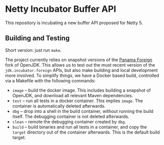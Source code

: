 # Netty Incubator Buffer API

This repository is incubating a new buffer API proposed for Netty 5.

## Building and Testing

Short version: just run `make`.

The project currently relies on snapshot versions of the [Panama Foreign](https://github.com/openjdk/panama-foreign) fork of OpenJDK.
This allows us to test out the must recent version of the `jdk.incubator.foreign` APIs, but also make building and local development more involved.
To simplify things, we have a Docker based build, controlled via a Makefile with the following commands:

* `image` – build the docker image. This includes building a snapshot of OpenJDK, and download all relevant Maven dependencies.
* `test` – run all tests in a docker container. This implies `image`. The container is automatically deleted afterwards.
* `dbg` – drop into a shell in the build container, without running the build itself. The debugging container is not deleted afterwards.
* `clean` – remote the debugging container created by `dbg`.
* `build` – build binaries and run all tests in a container, and copy the `target` directory out of the container afterwards. This is the default build target.
